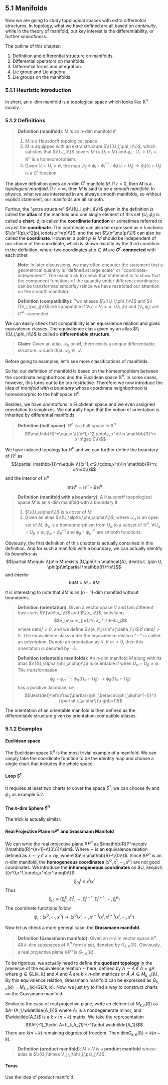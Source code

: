 ## 5.1 Manifolds

Now we are going to study topological spaces with extra differential structures. In topology, what we have defined are all based on *continuity*, while in the theory of manifold, our key interest is the differentiability, or further *smoothness*.

The outline of this chapter:
1. Definition and differential structure on manifolds.
2. Differential operators on manifolds.
3. Differential forms and integration.
4. Lie group and Lie algebra.
5. Lie groups on the manifolds.

### 5.1.1 Heuristic introduction

In short, an $n$-dim manifold is a topological space which looks like $\mathbb{R}^n$ *locally*.

### 5.1.2 Definitions

>**Definition (manifold)**: $M$ is an $n$-dim manifold if
> 1. $M$ is a Hausdorff topological space.
> 2. $M$ is equipped with an extra structure $\\{(U_i,\phi_i)\\}$, which satisfies that $\\{U_i\\}$ covers $M$ ($\cup_i U_i=M$) and $\phi_i: U_i\to U'_i\subset \mathbb{R}^n$ is a homeomorphism.
> 3. Given $U_i\cap U_j\neq \emptyset$, the map $\psi_{ij}\equiv \phi_i\circ \phi_j^{-1}: \phi_i(U_i\cap U_j)\to \phi_j(U_i\cap U_j)$ is a $C^{r}$ function. 

The above definition gives an $n$-dim $C^r$ manifold $M$. If $r=0$, then $M$ is a *topological manifold*. If $r=\infty$, then $M$ is said to be a *smooth manifold*. In physics, what we are interested in are always smooth manifolds, so without explicit statement, our manifolds are all smooth.
 
Furthur, the "extra structure" $\\{(U_i,\phi_i)\\}$ given in the definition is called the **atlas** of the manifold and one single element of this set $(U_i,\phi_i)$ is called a **chart**. $\phi_i$ is called the **coordinate function** or sometimes referred to as just the **coordinate**. The coordinate can also be expressed as $n$ functions $\\{x^1(p),x^2(p),\cdots,x^n(p)\\}$, and the set $\\{x^\mu(p)\\}$ can also be called the **coordinate**. However, a point $p\in M$ should be independent of our choice of the coordinate, which is shown exactly by the third condition in the definition, where two coordinates at $p\in M$ are **$C^r$-connected** with each other.

>**Note**:
>In later discussions, we may often encouter the statement that a geometrical quantity is "defined at large scale" or "coordinate-independent". The usual trick to check that statement is to show that the component functions of the quantity under different coordinates can be transformed *smoothly* (since we have restricted our attention on the smooth manifold).

>**Definition (compatibility)**: Two atlases $\\{(U_i,\phi_i)\\}$ and $\\{(V_j,\psi_j)\\}$ are compatible if $\forall U_i\cap V_j\neq \emptyset$, $(U_i,\phi_i)$ and $(V_j,\psi_j)$ are $C^\infty$-connected.

We can easily check that compatibility is an equivalence relation and gives equivalence classes. The equivalence class given by an atlas $\\{(U_i,\phi_i)\\}$ is called a **differentiable structure**.

>**Claim**: Given an atlas $\mathcal{A_0}$ on $M$, there exists a unique differentiable structure $\mathcal{A}$ such that $\mathcal{A_0}\in \mathcal{A}$.

Before going to examples, let's see more classifications of manifolds.

So far, our definition of manifold is based on the homeomophism between the coordinate neighborhood and the Euclidean space $\mathbb{R}^n$. In some cases, however, this turns out to be too restrictive. Therefore we now introduce the idea of *manifold with a boundary* whose coordinate neighborhood is homeomorphic to the half space $\mathbb{H}^n$.

Besides, we have *orientations* in Euclidean space and we even assigned orientation to simplexes. We naturally hope that the notion of orientation is inherited by differential manifolds.

>**Definition (half space)**: $\mathbb{H}^n$ is a half space in $\mathbb{R}^n$ 
>$$\mathbb{H}^n\equiv \\{(x^1,x^2,\cdots, x^n)\in \mathbb{R}^n: x^n\geq 0\\}$$

We have induced topology for $\mathbb{H}^n$ and we can further define the boundary of $\mathbb{H}^n$ as
$$\partial \mathbb{H}^n\equiv \\{(x^1,x^2,\cdots,x^n)\in \mathbb{R}^n: x^n=0\\}$$
and the interior of $\mathbb{H}^n$
$$\text{Int}\mathbb{H}^n=\mathbb{H}^n-\partial \mathbb{H}^n$$

>**Definition (manifold with a boundary)**: A Hausdorff toopological space $M$ is an $n$-dim manifold with a boundary if 
> 1. $\\{U_\alpha)\\}$ is a cover of $M$.
> 2. Given an atlas $\\{U_\alpha,\phi_\alpha)\\}$, where $U_\alpha$ is an open set of $M$, $\phi_\alpha$ is a homeomorphism from $U_\alpha$ to a subset of $\mathbb{H}^n$. $\forall U_\alpha\cap U_\beta\neq \emptyset$, $\phi_\alpha\circ\phi_\beta^{-1}$ and $\phi_\beta\circ\phi_\alpha^{-1}$ are smooth functions.

Obviously, the first definition of this chapter is actually contained in this definition. And for such a manifold with a boundary, we can actually identify its *boundary* as
$$\partial M\equiv \\{p\in M:\exists (U,\phi)\in \mathcal{A}, \text{s.t. }p\in U, \phi(p)\in\partial \mathbb{H}^n\\}$$
and *interior*
$$\text{Int}M\equiv M-\partial M$$

It is interesting to note that $\partial M$ is an $(n-1)$-dim manifold without boundaries.

>**Definition (orientation)**: Given a vector space $V$ and two different basis sets $\\{\delta_i\\}$ and $\\{e_i\\}$, satisfying
>$$e_i=\sum_{j=1}^n a_i^j \delta_j$$
>where $\text{det}a_i^j\neq 0$, and we define $\\{e_i\\}\sim\\{\delta_i\\}$ if $\text{det}a_i^j>0$. The equivalence class under the equivalence relation "$\sim$" is called an *orientation*. Denote an orientation as $\lambda$, if $a_i^j<0$, then this orientation is denoted by $-\lambda$.

>**Definition (orientable manifolds)**: An $n$-dim manifold $M$ along with its atlas $\\{(U_\alpha,\phi_\alpha)\\}$ is orientable if when $U_\alpha\cap U_\beta\neq\emptyset$. The transformation
>$$\phi_\beta\circ\phi_\alpha^{-1}:\phi_\alpha(U_\alpha\cap U_\beta)\to\phi_\beta(U_\alpha\cap U_\beta)$$
>has a positive Jacobian, i.e.
>$$\text{det}\left(\frac{\partial (\phi_\beta\circ\phi_\alpha^{-1})^i}{\partial x_\alpha^j}\right)>0$$

The orientation of an orientable manifold is then defined as the differentiable structure given by orientation-compatible atlases.

### 5.1.2 Examples

#### Euclidean space

The Euclidean space $\mathbb{R}^n$ is the most trivial example of a manifold. We can simply take the coordinate function to be the identity map and choose a single chart that includes the whole space.

#### Loop $S^1$

It requires at least two charts to cover the space $S^1$, we can choose $\phi_1$ and $\phi_2$ as example 5.2.

#### The $n$-dim Sphere $S^n$

The trick is actually similar.

#### Real Projective Plane $\mathbb{R}P^n$ and Grassmann Manifold

We can write the real projective plane $\mathbb{R}P^n$ as $\mathbb{R}P^n\equiv (\mathbb{R}^{n+1}-\\{0\\})/\sim$. Where $\sim$ is an equivalence relation defined as $x\sim y$ if $x=ay$, where $a\in \mathbb{R}-\\{0\\}$. Since $\mathbb{R}P^n$ is an $n$-dim manifold, the **homogeneous coordinates** $(x^0,x^1,\cdots,x^n)$ are not good coordinates. We introduce the **inhomogeneous coordinates** on $U_i\equiv\\{(x^0,x^1,\cdots,x^n):x^i\neq0\\}$:
$$\xi_{(i)}^j\equiv x^j/x^i$$
Thus
$$\xi_{(i)}\equiv(\xi_{i}^0,\xi_{i}^1,\cdots,\xi_{i}^{i-1},\xi_{i}^{i+1},\cdots,\xi_{i}^n)$$
The coordinate functions follow 
$$\phi_i: (x^0,\cdots,x^n)\to(x^0/x^i,\cdots,x^{i-1}/x^i,x^{i+1}/x^i,\cdots,x^n)$$

Now let us check a more general case: the **Grassmann manifold**.

>**Definition (Grassmann manifold)**: Given an $n$-dim vector space $\mathbb{R}^n$. All $k$-dim subspaces of $\mathbb{R}^n$ form a set, denoted by $G_{k,n}(\mathbb{R})$. Obviously, a real projective plane $\mathbb{R}P^n$ is $G_{1,n}(\mathbb{R})$.

To be rigorous, we actually need to define the **quotient topology** in the presence of the equivalence relation $\sim$ here, defined by
$\bar{A}\sim A$ if $\bar{A}=gA$ where $g\in \text{GL}(k,\mathbb{R})$ and $A$ and $\bar{A}$ are $k\times n$-dim matrices or $\bar{A},A\in M_{k,n}(\mathbb{R})$. By this equivalence relation, Grassmann manifold can be expressed as $G_{k,n}(\mathbb{R})=M_{k,n}(\mathbb{R})/\text{GL}(k,\mathbb{R})$. Now, we just try to find a way to construct charts on the Grassmann manifold.

Similar to the case of real projective plane, write an element of $M_{k,n}(\mathbb{R})$ as $A=(A_1,\widetilde{A_1})$ where $A_1$ is a nondegenerate minor, and $\widetilde{A_1}$ is a $k\times (n-k)$ matrix. We take the representation
$$A^{-1}_1\cdot A=(I_k,A_{1}^{-1}\cdot \widetilde{A_1})$$
There are $k(n-k)$ remaining degrees of freedom. Then $\text{dim}G_{k,n}(\mathbb{R})=k(n-k)$.



>**Definition (product manifold)**: $M\times N$ is a **product manifold** whose atlas is $\\{U_i\times V_j),(\phi_i,\psi_j)\\}$.

#### Torus

Use the idea of product manifold.
